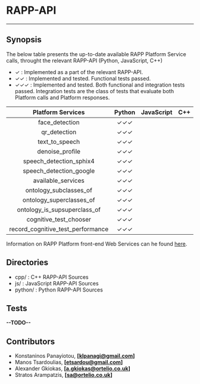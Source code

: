 # RAPP-API
--------------------

## Synopsis

The below table presents the up-to-date available RAPP Platform Service calls, throught the relevant RAPP-API (Python, JavaScript, C++)


- ✓   : Implemented as a part of the relevant RAPP-API.
- ✓✓  : Implemented and tested. Functional tests passed.
- ✓✓✓ : Implemented and tested. Both functional and integration tests passed. Integration tests are the class of tests that evaluate both Platform calls and Platform responses.



| Platform Services                 | Python   | JavaScript   | C++   |
| :-------------------------------: | :------: | :----------: | :---: |
| face_detection                    | ✓✓✓      |              |       |
| qr_detection                      | ✓✓✓      |              |       |
| text_to_speech                    | ✓✓✓      |              |       |
| denoise_profile                   | ✓✓✓      |              |       |
| speech_detection_sphix4           | ✓✓✓      |              |       |
| speech_detection_google           | ✓✓✓      |              |       |
| available_services                | ✓✓✓      |              |       |
| ontology_subclasses_of            | ✓✓✓      |              |       |
| ontology_superclasses_of          | ✓✓✓      |              |       |
| ontology_is_supsuperclass_of      | ✓✓✓      |              |       |
| cognitive_test_chooser            | ✓✓✓      |              |       |
| record_cognitive_test_performance | ✓✓✓      |              |       |


Information on RAPP Platform front-end Web Services can he found [here](https://github.com/rapp-project/rapp-platform/tree/master/hop_services/services).

## Directories

- cpp/    : C++ RAPP-API Sources
- js/     : JavaScript RAPP-API Sources
- python/ : Python RAPP-API Sources


## Tests

**--TODO--**

## Contributors

- Konstaninos Panayiotou, **[klpanagi@gmail.com]**
- Manos Tsardoulias, **[etsardou@gmail.com]**
- Alexander Gkiokas, **[a.gkiokas@ortelio.co.uk]**
- Stratos Arampatzis, **[sa@ortelio.co.uk]**
